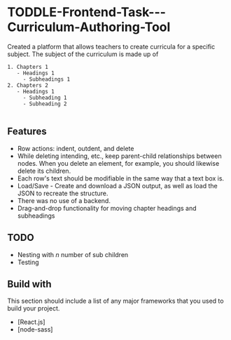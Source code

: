 # TODDLE-Frontend-Task---Curriculum-Authoring-Tool
Created a platform that allows teachers to create curricula for a specific subject.
The subject of the curriculum is made up of

```
1. Chapters 1 
   - Headings 1
     - Subheadings 1
2. Chapters 2 
   - Headings 1
     - Subheading 1
     - Subheading 2
     
```

## Features

- Row actions: indent, outdent, and delete
- While deleting intending, etc., keep parent-child relationships between nodes. When you delete an element, for example, you should likewise delete its children.
- Each row's text should be modifiable in the same way that a text box is.
- Load/Save - Create and download a JSON output, as well as load the JSON to recreate the structure.
- There was no use of a backend.
- Drag-and-drop functionality for moving chapter headings and subheadings

## TODO
-  Nesting with *n* number of sub children
-  Testing

## Build with
This section should include a list of any major frameworks that you used to build your project.
- [React.js] 
- [node-sass]

